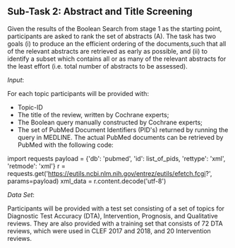 ## Sub-Task 2: Abstract and Title Screening

Given the results of the Boolean Search from stage 1 as the starting point, participants are asked to rank the set of abstracts (A). The task has two goals
(i)  to produce an the efficient ordering of the documents,such that all of the relevant abstracts are retrieved as early as possible,  and
(ii) to identify a subset which contains all or as many of the relevant abstracts for the least effort (i.e. total number of abstracts to be assessed).

*Input*:

For each topic participants will be provided with:
- Topic-ID
- The title of the review, written by Cochrane experts;
- The Boolean query manually constructed by Cochrane experts;
- The set of PubMed Document Identifiers (PID's) returned by running the query in MEDLINE. The actual PubMed documents can be retrieved by PubMed with the following code:

import requests
payload = {'db': 'pubmed', 'id': list_of_pids, 'rettype': 'xml', 'retmode': 'xml'}
r = requests.get('https://eutils.ncbi.nlm.nih.gov/entrez/eutils/efetch.fcgi?', params=payload)
xml_data = r.content.decode('utf-8')

*Data Set*:

Participants will be provided with a test set consisting of a set of topics for Diagnostic Test Accuracy (DTA), Intervention, Prognosis, and Qualitative reviews. They are also provided with a training set that consists of 72 DTA reviews, which were used in CLEF 2017 and 2018, and 20 Intervention reviews.
